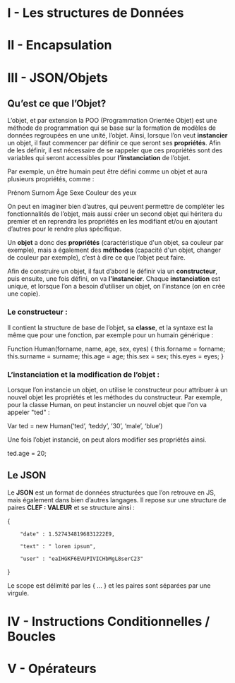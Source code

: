 # I - Les structures de Données


# II - Encapsulation


# III - JSON/Objets

## Qu’est ce que l’Objet?

L’objet, et par extension la POO (Programmation Orientée Objet) est une méthode de programmation qui se base sur la formation de modèles de données regroupées en une unité, l’objet.
Ainsi, lorsque l’on veut **instancier** un objet, il faut commencer par définir ce que seront ses **propriétés**. Afin de les définir, il est nécessaire de se rappeler que ces propriétés sont des variables qui seront accessibles pour **l’instanciation** de l’objet. 

Par exemple, un être humain peut être défini comme un objet et aura plusieurs propriétés, comme : 

Prénom
Surnom
Âge
Sexe
Couleur des yeux

On peut en imaginer bien d’autres, qui peuvent permettre de compléter les fonctionnalités de l’objet, mais aussi créer un second objet qui héritera du premier et en reprendra les propriétés en les modifiant et/ou en ajoutant d’autres pour le rendre plus spécifique.

Un **objet** a donc des **propriétés** (caractéristique d'un objet, sa couleur par exemple), mais a également des **méthodes** (capacité d'un objet, changer de couleur par exemple), c’est à dire ce que l’objet peut faire. 


Afin de construire un objet, il faut d’abord le définir via un **constructeur**, puis ensuite, une fois défini, on va **l'instancier**. Chaque **instanciation** est unique, et lorsque l’on a besoin d’utiliser un objet, on l’instance (on en crée une copie).

### Le constructeur : 

Il contient la structure de base de l’objet, sa **classe**, et la syntaxe est la même que pour une fonction, par exemple pour un humain générique : 

Function Human(forname, name, age, sex, eyes)  {
	this.forname = forname;
	this.surname = surname;
	this.age = age;
	this.sex = sex;
	this.eyes = eyes;
}

### L’instanciation et la modification de l’objet : 

Lorsque l’on instancie un objet, on utilise le constructeur pour attribuer à un nouvel objet les propriétés et les méthodes du constructeur.
Par exemple, pour la classe Human, on peut instancier un nouvel objet que l'on va appeler "ted" : 

Var ted = new Human(‘ted’, ‘teddy’, ’30’, ‘male’, ‘blue’)


Une fois l’objet instancié, on peut alors modifier ses propriétés ainsi.

ted.age = 20; 


## Le JSON

Le **JSON** est un format de données structurées que l’on retrouve en JS, mais également dans bien d’autres langages. 
Il repose sur une structure de paires **CLEF : VALEUR** et se structure ainsi : 

{

        "date" : 1.5274348196831222E9,
	
        "text" : " lorem ipsum",
	
        "user" : "eaIHGKF6EVUPIVICHbMgL8serC23"
	
}

Le scope est délimité par les { … } et les paires sont séparées par une virgule.



# IV - Instructions Conditionnelles / Boucles


# V - Opérateurs


